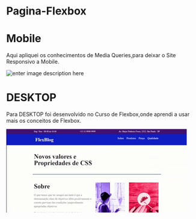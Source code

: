 # Pagina-Flexbox

# Mobile
Aqui  apliquei os conhecimentos de Media Queries,para deixar o Site Responsivo a Mobile.


![enter image description here]()








# DESKTOP
Para DESKTOP foi desenvolvido no Curso de Flexbox,onde aprendi a usar mais os conceitos de Flexbox.



![enter image description here](https://github.com/emersonpacifico/Pagina-Flexbox/blob/master/img/giphy%20flexbox.gif?raw=true)

